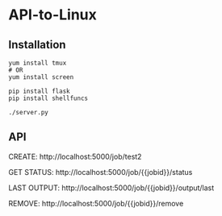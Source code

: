 # API-to-Linux

## Installation

```
yum install tmux
# OR
yum install screen
```

```
pip install flask
pip install shellfuncs

./server.py
```

## API

CREATE: 
http://localhost:5000/job/test2

GET STATUS: 
http://localhost:5000/job/{{jobid}}/status

LAST OUTPUT: 
http://localhost:5000/job/{{jobid}}/output/last

REMOVE: 
http://localhost:5000/job/{{jobid}}/remove
